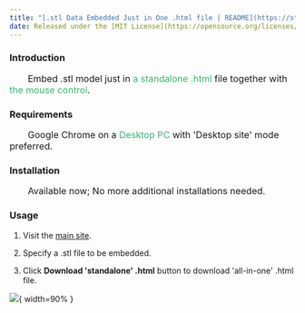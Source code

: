 ```yaml
---
title: "[.stl Data Embedded Just in One .html file | README](https://stl--html.azurewebsites.net/public/README.html)"
date: Released under the [MIT License](https://opensource.org/licenses/mit-license.php)
---
```



### Introduction

<p style="text-indent:2em; font-size: 115%;">
Embed .stl model just in <font color="MediumSeaGreen">a standalone .html</font> file together with <font color="MediumSeaGreen">the mouse control</font>.
</p>

### Requirements

<p style="text-indent:2em; font-size: 115%;">
Google Chrome on a <font color="MediumSeaGreen">Desktop PC</font> with 'Desktop site' mode preferred.
</p>

### Installation

<p style="text-indent:2em; font-size: 115%;">
Available now; No more additional installations needed.
</p>

### Usage

<p style="text-indent:3em; font-size: 115%;">

1. Visit the [main site](https://stl--html.azurewebsites.net/).

2. Specify a .stl file to be embedded.

3. Click <b> Download 'standalone' .html</b> button to download 'all-in-one' .html file.
</p>

![](./stl2html.js.gif){ width=90% }
<br>
<br>